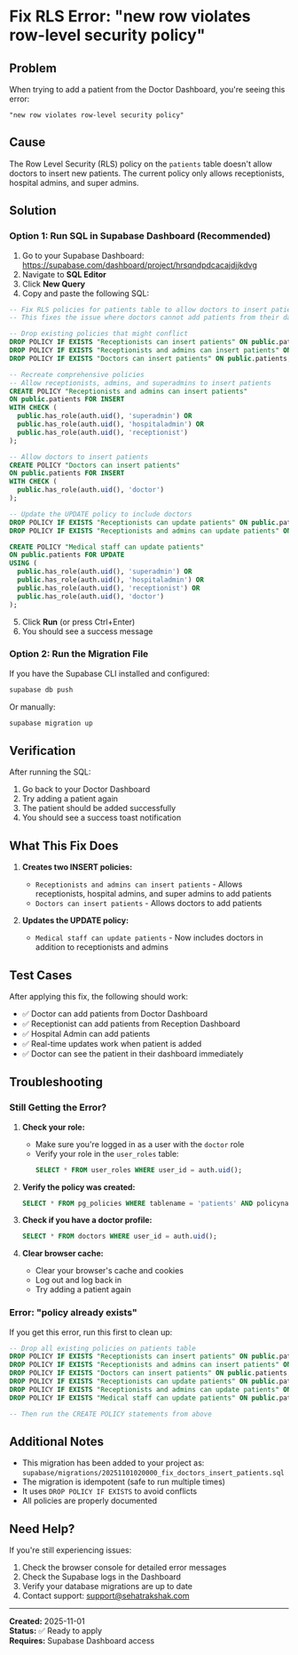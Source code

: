 # Fix RLS Error: "new row violates row-level security policy"

## Problem
When trying to add a patient from the Doctor Dashboard, you're seeing this error:
```
"new row violates row-level security policy"
```

## Cause
The Row Level Security (RLS) policy on the `patients` table doesn't allow doctors to insert new patients. The current policy only allows receptionists, hospital admins, and super admins.

## Solution

### Option 1: Run SQL in Supabase Dashboard (Recommended)

1. Go to your Supabase Dashboard: https://supabase.com/dashboard/project/hrsqndpdcacajdjjkdvg
2. Navigate to **SQL Editor**
3. Click **New Query**
4. Copy and paste the following SQL:

```sql
-- Fix RLS policies for patients table to allow doctors to insert patients
-- This fixes the issue where doctors cannot add patients from their dashboard

-- Drop existing policies that might conflict
DROP POLICY IF EXISTS "Receptionists can insert patients" ON public.patients;
DROP POLICY IF EXISTS "Receptionists and admins can insert patients" ON public.patients;
DROP POLICY IF EXISTS "Doctors can insert patients" ON public.patients;

-- Recreate comprehensive policies
-- Allow receptionists, admins, and superadmins to insert patients
CREATE POLICY "Receptionists and admins can insert patients"
ON public.patients FOR INSERT
WITH CHECK (
  public.has_role(auth.uid(), 'superadmin') OR
  public.has_role(auth.uid(), 'hospitaladmin') OR
  public.has_role(auth.uid(), 'receptionist')
);

-- Allow doctors to insert patients
CREATE POLICY "Doctors can insert patients"
ON public.patients FOR INSERT
WITH CHECK (
  public.has_role(auth.uid(), 'doctor')
);

-- Update the UPDATE policy to include doctors
DROP POLICY IF EXISTS "Receptionists can update patients" ON public.patients;
DROP POLICY IF EXISTS "Receptionists and admins can update patients" ON public.patients;

CREATE POLICY "Medical staff can update patients"
ON public.patients FOR UPDATE
USING (
  public.has_role(auth.uid(), 'superadmin') OR
  public.has_role(auth.uid(), 'hospitaladmin') OR
  public.has_role(auth.uid(), 'receptionist') OR
  public.has_role(auth.uid(), 'doctor')
);
```

5. Click **Run** (or press Ctrl+Enter)
6. You should see a success message

### Option 2: Run the Migration File

If you have the Supabase CLI installed and configured:

```bash
supabase db push
```

Or manually:

```bash
supabase migration up
```

## Verification

After running the SQL:

1. Go back to your Doctor Dashboard
2. Try adding a patient again
3. The patient should be added successfully
4. You should see a success toast notification

## What This Fix Does

1. **Creates two INSERT policies:**
   - `Receptionists and admins can insert patients` - Allows receptionists, hospital admins, and super admins to add patients
   - `Doctors can insert patients` - Allows doctors to add patients

2. **Updates the UPDATE policy:**
   - `Medical staff can update patients` - Now includes doctors in addition to receptionists and admins

## Test Cases

After applying this fix, the following should work:

- ✅ Doctor can add patients from Doctor Dashboard
- ✅ Receptionist can add patients from Reception Dashboard
- ✅ Hospital Admin can add patients
- ✅ Real-time updates work when patient is added
- ✅ Doctor can see the patient in their dashboard immediately

## Troubleshooting

### Still Getting the Error?

1. **Check your role:**
   - Make sure you're logged in as a user with the `doctor` role
   - Verify your role in the `user_roles` table:
     ```sql
     SELECT * FROM user_roles WHERE user_id = auth.uid();
     ```

2. **Verify the policy was created:**
   ```sql
   SELECT * FROM pg_policies WHERE tablename = 'patients' AND policyname LIKE '%insert%';
   ```

3. **Check if you have a doctor profile:**
   ```sql
   SELECT * FROM doctors WHERE user_id = auth.uid();
   ```

4. **Clear browser cache:**
   - Clear your browser's cache and cookies
   - Log out and log back in
   - Try adding a patient again

### Error: "policy already exists"

If you get this error, run this first to clean up:

```sql
-- Drop all existing policies on patients table
DROP POLICY IF EXISTS "Receptionists can insert patients" ON public.patients;
DROP POLICY IF EXISTS "Receptionists and admins can insert patients" ON public.patients;
DROP POLICY IF EXISTS "Doctors can insert patients" ON public.patients;
DROP POLICY IF EXISTS "Receptionists can update patients" ON public.patients;
DROP POLICY IF EXISTS "Receptionists and admins can update patients" ON public.patients;
DROP POLICY IF EXISTS "Medical staff can update patients" ON public.patients;

-- Then run the CREATE POLICY statements from above
```

## Additional Notes

- This migration has been added to your project as: `supabase/migrations/20251101020000_fix_doctors_insert_patients.sql`
- The migration is idempotent (safe to run multiple times)
- It uses `DROP POLICY IF EXISTS` to avoid conflicts
- All policies are properly documented

## Need Help?

If you're still experiencing issues:
1. Check the browser console for detailed error messages
2. Check the Supabase logs in the Dashboard
3. Verify your database migrations are up to date
4. Contact support: support@sehatrakshak.com

---

**Created:** 2025-11-01  
**Status:** ✅ Ready to apply  
**Requires:** Supabase Dashboard access

